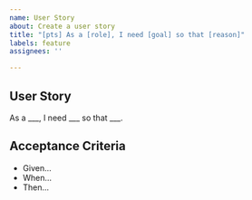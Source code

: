 ```yaml
---
name: User Story
about: Create a user story
title: "[pts] As a [role], I need [goal] so that [reason]"
labels: feature
assignees: ''

---
```


## User Story
As a ___, I need ___ so that ___.

## Acceptance Criteria
- Given...
- When...
- Then...
